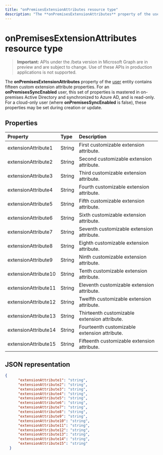 ```yaml
---
title: "onPremisesExtensionAttributes resource type"
description: "The **onPremisesExtensionAttributes** property of the user entity contains fifteen custom extension attribute properties. For an **onPremisesSyncEnabled** user, this set of properties is mastered in on-premises Active Directory and synchronized to Azure AD, and is read-only. For a cloud-only user (where **onPremisesSyncEnabled** is false), these properties may be set during creation or update."
---
```


# onPremisesExtensionAttributes resource type

> **Important:** APIs under the /beta version in Microsoft Graph are in preview and are subject to change. Use of these APIs in production applications is not supported.

The **onPremisesExtensionAttributes** property of the [user](user.md) entity contains fifteen custom extension attribute properties. For an **onPremisesSyncEnabled** user, this set of properties is mastered in on-premises Active Directory and synchronized to Azure AD, and is read-only. For a cloud-only user (where **onPremisesSyncEnabled** is false), these properties may be set during creation or update.


## Properties
| Property	   | Type	|Description|
|:---------------|:--------|:----------|
|extensionAttribute1|String| First customizable extension attribute. |
|extensionAttribute2|String| Second customizable extension attribute. |
|extensionAttribute3|String| Third customizable extension attribute. |
|extensionAttribute4|String| Fourth customizable extension attribute. |
|extensionAttribute5|String| Fifth customizable extension attribute. |
|extensionAttribute6|String| Sixth customizable extension attribute. |
|extensionAttribute7|String| Seventh customizable extension attribute. |
|extensionAttribute8|String| Eighth customizable extension attribute. |
|extensionAttribute9|String| Ninth customizable extension attribute. |
|extensionAttribute10|String| Tenth customizable extension attribute. |
|extensionAttribute11|String| Eleventh customizable extension attribute. |
|extensionAttribute12|String| Twelfth customizable extension attribute. |
|extensionAttribute13|String| Thirteenth customizable extension attribute. |
|extensionAttribute14|String| Fourteenth customizable extension attribute. |
|extensionAttribute15|String| Fifteenth customizable extension attribute. |

## JSON representation

<!-- {
  "blockType": "resource",
  "optionalProperties": [

  ],
  "@odata.type": "microsoft.graph.onPremisesExtensionAttributes"
}-->


```json
{
      "extensionAttribute1": "string",
      "extensionAttribute2": "string",
      "extensionAttribute3": "string",
      "extensionAttribute4": "string",
      "extensionAttribute5": "string",
      "extensionAttribute6": "string",
      "extensionAttribute7": "string",
      "extensionAttribute8": "string",
      "extensionAttribute9": "string",
      "extensionAttribute10": "string",
      "extensionAttribute11": "string",
      "extensionAttribute12": "string",
      "extensionAttribute13": "string",
      "extensionAttribute14": "string",
      "extensionAttribute15": "string"
  }

```


<!-- uuid: 8fcb5dbc-d5aa-4681-8e31-b001d5168d79
2015-10-25 14:57:30 UTC -->
<!-- {
  "type": "#page.annotation",
  "description": "onPremisesExtensionAttributes resource",
  "keywords": "",
  "section": "documentation",
  "tocPath": ""
}-->